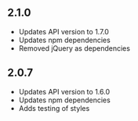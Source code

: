 ## 2.1.0
* Updates API version to 1.7.0
* Updates npm dependencies
* Removed jQuery as dependencies 

## 2.0.7
* Updates API version to 1.6.0
* Updates npm dependencies
* Adds testing of styles
